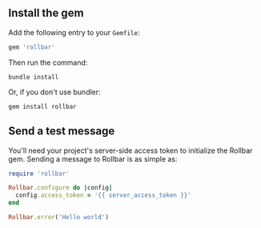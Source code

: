 ## Install the gem

Add the following entry to your `Gemfile`:

```ruby
gem 'rollbar'
```

Then run the command:

```shell
bundle install
```

Or, if you don't use bundler:

```
gem install rollbar
```

## Send a test message

You'll need your project's server-side access token to initialize the Rollbar gem. Sending
a message to Rollbar is as simple as:

```ruby
require 'rollbar'

Rollbar.configure do |config|
  config.access_token = '{{ server_access_token }}'
end

Rollbar.error('Hello world')
```
